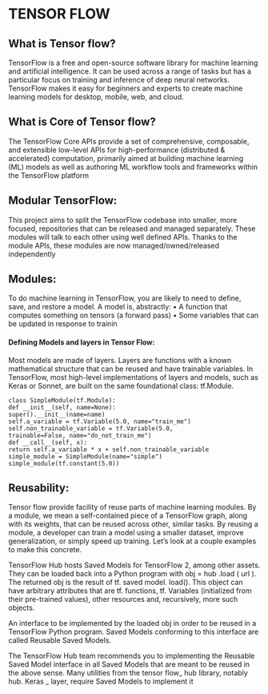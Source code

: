 # TENSOR FLOW

## What is Tensor flow?

TensorFlow is a free and open-source software library for machine learning and 
artificial intelligence. It can be used across a range of tasks but has a particular focus 
on training and inference of deep neural networks. TensorFlow makes it easy for 
beginners and experts to create machine learning models for desktop, mobile, web, 
and cloud.

## What is Core of Tensor flow?

The TensorFlow Core APIs provide a set of comprehensive, composable, 
and extensible low-level APIs for high-performance (distributed & accelerated) 
computation, primarily aimed at building machine learning (ML) models as well as 
authoring ML workflow tools and frameworks within the TensorFlow platform


## Modular TensorFlow: 

This project aims to split the TensorFlow codebase into smaller, more focused, 
repositories that can be released and managed separately. These modules will talk 
to each other using well defined APIs. Thanks to the module APIs, these modules 
are now managed/owned/released independently

## Modules: 

To do machine learning in TensorFlow, you are likely to need to define, 
save, and restore a model.
A model is, abstractly:
• A function that computes something on tensors (a forward pass) 
• Some variables that can be updated in response to trainin

#### Defining Models and layers in Tensor Flow:

Most models are made of layers. Layers are functions with a known 
mathematical structure that can be reused and have trainable variables. In 
TensorFlow, most high-level implementations of layers and models, such as 
Keras or Sonnet, are built on the same foundational class: tf.Module.

```
class SimpleModule(tf.Module): 
def __init__(self, name=None): 
super().__init__(name=name) 
self.a_variable = tf.Variable(5.0, name="train_me") 
self.non_trainable_variable = tf.Variable(5.0, 
trainable=False, name="do_not_train_me") 
def __call__(self, x): 
return self.a_variable * x + self.non_trainable_variable 
simple_module = SimpleModule(name="simple") 
simple_module(tf.constant(5.0))
```


## Reusability: 

Tensor flow provide facility of reuse parts of machine learning modules. By a 
module, we mean a self-contained piece of a TensorFlow graph, along with its 
weights, that can be reused across other, similar tasks. By reusing a module, a 
developer can train a model using a smaller dataset, improve generalization, or 
simply speed up training. Let’s look at a couple examples to make this concrete.

TensorFlow Hub hosts Saved Models for TensorFlow 2, among other assets. 
They can be loaded back into a Python program with obj = hub .load ( url ). The 
returned obj is the result of tf. saved model. load(). This object can have arbitrary 
attributes that are tf. functions, tf. Variables (initialized from their pre-trained values), 
other resources and, recursively, more such objects.

An interface to be implemented by the loaded obj in order to be reused in a 
TensorFlow Python program. Saved Models conforming to this interface are 
called Reusable Saved Models. 

The TensorFlow Hub team recommends you to implementing the Reusable 
Saved Model interface in all Saved Models that are meant to be reused in the 
above sense. Many utilities from the tensor flow_ hub library, notably hub. Keras _ 
layer, require Saved Models to implement it
